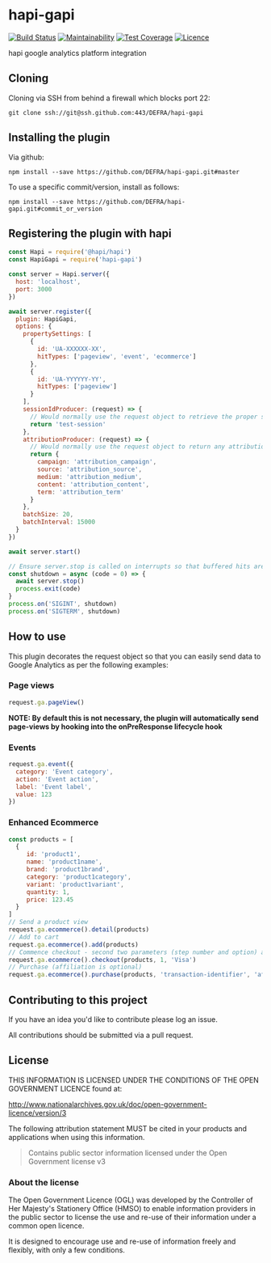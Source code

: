 # hapi-gapi
[![Build Status](https://travis-ci.org/DEFRA/hapi-gapi.svg?branch=master)](https://travis-ci.org/DEFRA/hapi-gapi)
[![Maintainability](https://api.codeclimate.com/v1/badges/182d4903d15c6d20fc20/maintainability)](https://codeclimate.com/github/DEFRA/hapi-gapi/maintainability)
[![Test Coverage](https://api.codeclimate.com/v1/badges/182d4903d15c6d20fc20/test_coverage)](https://codeclimate.com/github/DEFRA/hapi-gapi/test_coverage)
[![Licence](https://img.shields.io/badge/Licence-OGLv3-blue.svg)](http://www.nationalarchives.gov.uk/doc/open-government-licence/version/3)

hapi google analytics platform integration

## Cloning
Cloning via SSH from behind a firewall which blocks port 22:
```
git clone ssh://git@ssh.github.com:443/DEFRA/hapi-gapi
```

## Installing the plugin
Via github:
```
npm install --save https://github.com/DEFRA/hapi-gapi.git#master
```

To use a specific commit/version, install as follows:
```
npm install --save https://github.com/DEFRA/hapi-gapi.git#commit_or_version
```

## Registering the plugin with hapi
```javascript
const Hapi = require('@hapi/hapi')
const HapiGapi = require('hapi-gapi')

const server = Hapi.server({
  host: 'localhost',
  port: 3000
})

await server.register({
  plugin: HapiGapi,
  options: {
    propertySettings: [
      {
        id: 'UA-XXXXXX-XX',
        hitTypes: ['pageview', 'event', 'ecommerce']
      },
      {
        id: 'UA-YYYYYY-YY',
        hitTypes: ['pageview']
      }
    ], 
    sessionIdProducer: (request) => {
      // Would normally use the request object to retrieve the proper session identifier
      return 'test-session'
    },
    attributionProducer: (request) => {
      // Would normally use the request object to return any attribution associated with the user's session
      return {
        campaign: 'attribution_campaign',
        source: 'attribution_source',
        medium: 'attribution_medium',
        content: 'attribution_content',
        term: 'attribution_term'    
      }
    }, 
    batchSize: 20,
    batchInterval: 15000
  }
})

await server.start()

// Ensure server.stop is called on interrupts so that buffered hits are sent to the Google Measurement Protocol API before shutdown
const shutdown = async (code = 0) => {
  await server.stop()
  process.exit(code)
}
process.on('SIGINT', shutdown)
process.on('SIGTERM', shutdown)
```

## How to use
This plugin decorates the request object so that you can easily send data to Google Analytics as per the following examples:

### Page views
```javascript
request.ga.pageView()
```
__NOTE: By default this is not necessary, the plugin will automatically send page-views by hooking into the onPreResponse lifecycle hook__

### Events
```javascript
request.ga.event({
  category: 'Event category',
  action: 'Event action',
  label: 'Event label',
  value: 123
})
```

### Enhanced Ecommerce
```javascript
const products = [
  {
     id: 'product1',
     name: 'product1name',
     brand: 'product1brand',
     category: 'product1category',
     variant: 'product1variant',
     quantity: 1,
     price: 123.45
  }
]
// Send a product view
request.ga.ecommerce().detail(products)
// Add to cart
request.ga.ecommerce().add(products)
// Commence checkout - second two parameters (step number and option) are optional
request.ga.ecommerce().checkout(products, 1, 'Visa')
// Purchase (affiliation is optional)
request.ga.ecommerce().purchase(products, 'transaction-identifier', 'affiliation')
```

## Contributing to this project

If you have an idea you'd like to contribute please log an issue.

All contributions should be submitted via a pull request.

## License

THIS INFORMATION IS LICENSED UNDER THE CONDITIONS OF THE OPEN GOVERNMENT LICENCE found at:

http://www.nationalarchives.gov.uk/doc/open-government-licence/version/3

The following attribution statement MUST be cited in your products and applications when using this information.

>Contains public sector information licensed under the Open Government license v3

### About the license

The Open Government Licence (OGL) was developed by the Controller of Her Majesty's Stationery Office (HMSO) to enable information providers in the public sector to license the use and re-use of their information under a common open licence.

It is designed to encourage use and re-use of information freely and flexibly, with only a few conditions.
